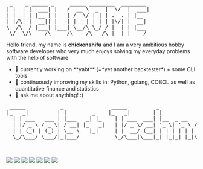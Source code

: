 <pre>
 _    _ _____ _     _____ ________  ________ 
| |  | |  ___| |   /  __ \  _  |  \/  |  ___|
| |  | | |__ | |   | /  \/ | | | .  . | |__  
| |/\| |  __|| |   | |   | | | | |\/| |  __| 
\  /\  / |___| |___| \__/\ \_/ / |  | | |___ 
 \/  \/\____/\_____/\____/\___/\_|  |_|____/                    
</pre>

Hello friend, my name is <b>chickenshifu</b> and I am a very ambitious hobby software developer who very much enjoys solving my everyday problems with the help of software.

<ul>
<li>🔭 currently working on **yabt** (=*yet another backtester*) + some CLI tools</li>
<li>🌱 continuously improving my skills in: Python, golang, COBOL as well as quantitative finance and statistics</li>
<li>💬 ask me about anything! :)</li>
</ul>

<pre>
 _____           _               _____         _                 _                   
|_   _|         | |        _    |_   _|       | |               | |                  
  | | ___   ___ | |___   _| |_    | | ___  ___| |__  _ __   ___ | | ___   __ _ _   _ 
  | |/ _ \ / _ \| / __| |_   _|   | |/ _ \/ __| '_ \| '_ \ / _ \| |/ _ \ / _` | | | |
  | | (_) | (_) | \__ \   |_|     | |  __/ (__| | | | | | | (_) | | (_) | (_| | |_| |
  \_/\___/ \___/|_|___/           \_/\___|\___|_| |_|_| |_|\___/|_|\___/ \__, |\__, |
                                                                          __/ | __/ |
                                                                         |___/ |___/ 
</pre>

![](https://img.shields.io/badge/OS-Linux-informational?style=plastic&logo=Linux&logoColor=white&color=yellow)
![](https://img.shields.io/badge/Shell-Bash-informational?style=plastic&logo=GNU-Bash&logoColor=white&color=red)
![](https://img.shields.io/badge/Editor-vim-informational?style=plastic&logo=Vim&logoColor=white&color=important)
![](https://img.shields.io/badge/Language-Python-informational?style=plastic&logo=Python&logoColor=white&color=informational)
![](https://img.shields.io/badge/Language-Go-informational?style=plastic&logo=Go&logoColor=white&color=informational)
![](https://img.shields.io/badge/Language-COBOL-informational?style=plastic&color=informational)
![](https://img.shields.io/badge/Cloud-DigitalOcean-informational?style=plastic&logo=DigitalOcean&logoColor=white&color=blueviolet)




